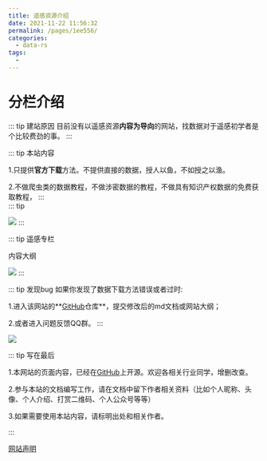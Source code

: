 ```yaml
---
title: 遥感资源介绍
date: 2021-11-22 11:56:32
permalink: /pages/1ee556/
categories:
  - data-rs
tags:
  - 
---
```

# 分栏介绍

::: tip 建站原因
目前没有以遥感资源**内容为导向**的网站，找数据对于遥感初学者是个比较费劲的事。
:::

::: tip 本站内容

1.只提供**官方下载**方法。不提供直接的数据，授人以鱼，不如授之以渔。

2.不做爬虫类的数据教程，不做涉密数据的教程，不做具有知识产权数据的免费获取教程，
:::  
::: tip  

![](https://gitee.com/kitmyfaceplease/image_upload/raw/master/image/20211120135703.png)
:::


::: tip 遥感专栏
  
  内容大纲

<img src="https://gitee.com/kitmyfaceplease/image_upload/raw/master/image/遥感数据.png" />
:::

::: tip 发现bug
如果你发现了数据下载方法错误或者过时:

1.进入该网站的**[GitHub](https://github.com/ruiduobao/ruiduobao.com.git)仓库**，提交修改后的md文档或网站大纲；

2.或者进入问题反馈QQ群。
:::

<img src="https://gitee.com/kitmyfaceplease/image_upload/raw/master/image/地信遥感导航网-问题反馈群群聊二维码.png" />

::: tip 写在最后

1.本网站的页面内容，已经在[GitHub](https://github.com/ruiduobao/gisrsdata.com)上开源。欢迎各相关行业同学，增删改查。

2.参与本站的文档编写工作，请在文档中留下作者相关资料（比如个人昵称、头像、个人介绍、打赏二维码、个人公众号等等）

3.如果需要使用本站内容，请标明出处和相关作者。

:::

[网站声明](https://gitee.com/kitmyfaceplease/image_upload/raw/master/image/20211114174754.png)
